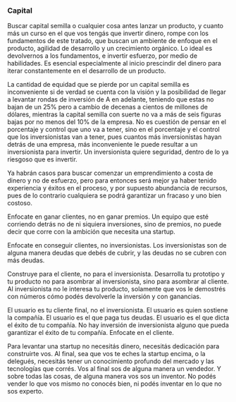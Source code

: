 ### Capital

Buscar capital semilla o cualquier cosa antes lanzar un producto, y cuanto más un curso en el que vos tengás que invertir dinero, rompe con los fundamentos de este tratado, que buscan un ambiente de enfoque en el producto, agilidad de desarrollo y un crecimiento orgánico. Lo ideal es devolvernos a los fundamentos, e invertir esfuerzo, por medio de habilidades. Es esencial especialmente al inicio prescindir del dinero para iterar constantemente en el desarrollo de un producto.

La cantidad de equidad que se pierde por un capital semilla es inconveniente si de verdad se cuenta con la visión y la posibilidad de llegar a levantar rondas de inversión de A en adelante, teniendo que estas no bajan de un 25% pero a cambio de decenas a cientos de millones de dólares, mientras la capital semilla con suerte no va a más de seis figuras bajas por no menos del 10% de la empresa. No es cuestión de pensar en el porcentaje y control que uno va a tener, sino en el porcentaje y el control que los inversionistas van a tener, pues cuantos más inversionistas hayan detrás de una empresa, más inconveniente le puede resultar a un inversionista para invertir. Un inversionista quiere seguridad, dentro de lo ya riesgoso que es invertir.

Ya habrán casos para buscar comenzar un emprendimiento a costa de dinero y no de esfuerzo, pero para entonces será mejor ya haber tenido experiencia y éxitos en el proceso, y por supuesto abundancia de recursos, pues de lo contrario cualquiera se podrá garantizar un fracaso y uno bien costoso.

Enfocate en ganar clientes, no en ganar premios. Un equipo que esté corriendo detrás no de ni siquiera inversiones, sino de premios, no puede decir que corre con la ambición que necesita una startup.

Enfocate en conseguir clientes, no inversionistas. Los inversionistas son de alguna manera deudas que debés de cubrir, y las deudas no se cubren con más deudas.

Construye para el cliente, no para el inversionista. Desarrolla tu prototipo y tu producto no para asombrar al inversionista, sino para asombrar al cliente. Al inversionista no le interesa tu producto, solamente que vos le demostrés con números cómo podés devolverle la inversión y con ganancias.

El usuario es tu cliente final, no el inversionista. El usuario es quien sostiene la compañía. El usuario es el que paga tus deudas. El usuario es el que dicta el éxito de tu compañía. No hay inversión de inversionista alguno que pueda garantizar el éxito de tu compañía. Enfocate en el cliente.

Para levantar una startup no necesitás dinero, necesitás dedicación para construirte vos. Al final, sea que vos te eches la startup encima, o la delegués, necesitás tener un conocimiento profundo del mercado y las tecnologías que corrés. Vos al final sos de alguna manera un vendedor. Y sobre todas las cosas, de alguna manera vos sos un inventor. No podés vender lo que vos mismo no conocés bien, ni podés inventar en lo que no sos experto.
